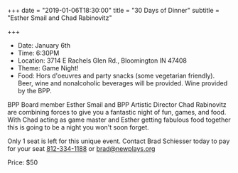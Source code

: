 +++
date = "2019-01-06T18:30:00"
title = "30 Days of Dinner"
subtitle = "Esther Smail and Chad Rabinovitz"

+++
* Date: January 6th
* Time: 6:30PM
* Location: 3714 E Rachels Glen Rd., Bloomington IN 47408
* Theme: Game Night!
* Food: Hors d'oeuvres and party snacks (some vegetarian friendly). Beer, wine and nonalcoholic beverages will be provided. Wine provided by the BPP.

BPP Board member Esther Smail and BPP Artistic Director Chad Rabinovitz are combining forces to give you a fantastic night of fun, games, and food. With Chad acting as game master and Esther getting fabulous food together this is going to be a night you won't soon forget.

Only 1 seat is left for this unique event. Contact Brad Schiesser today to pay for your seat [812-334-1188](tel:+1-812-334-1188) or [brad@newplays.org](mailto:brad@newplays.org)

Price: $50
